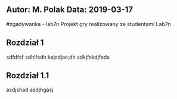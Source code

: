 Autor: M. Polak
Data: 2019-03-17
------------
#zgadywanka - lab7n
Projekt gry realizowany ze studentami Lab7n

## Rozdział 1
sdfdfsf sdhlfsdh kajsdjas;dh 
sdkjfskdjfads
## Rozdział 1.1
asdjshad
asdjhgasj
